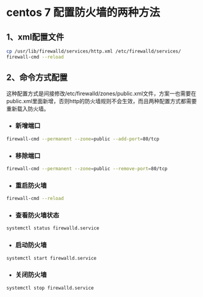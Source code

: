 centos 7 配置防火墙的两种方法
=======

## 1、xml配置文件

```bash
cp /usr/lib/firewalld/services/http.xml /etc/firewalld/services/
firewall-cmd --reload
```

## 2、命令方式配置
这种配置方式是间接修改/etc/firewalld/zones/public.xml文件，方案一也需要在public.xml里面新增，否则http的防火墙规则不会生效，而且两种配置方式都需要重新载入防火墙。

- ### 新增端口
```bash
firewall-cmd --permanent --zone=public --add-port=80/tcp
```
- ### 移除端口
```bash
firewall-cmd --permanent --zone=public --remove-port=80/tcp
```
- ### 重启防火墙
```bash
firewall-cmd --reload
```
- ### 查看防火墙状态
```bash
systemctl status firewalld.service
```
- ### 启动防火墙
```bash
systemctl start firewalld.service
```
- ### 关闭防火墙
```bash
systemctl stop firewalld.service
```

